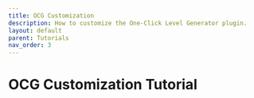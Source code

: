 ```yaml
---
title: OCG Customization
description: How to customize the One-Click Level Generator plugin.
layout: default
parent: Tutorials
nav_order: 3
---
```


# OCG Customization Tutorial